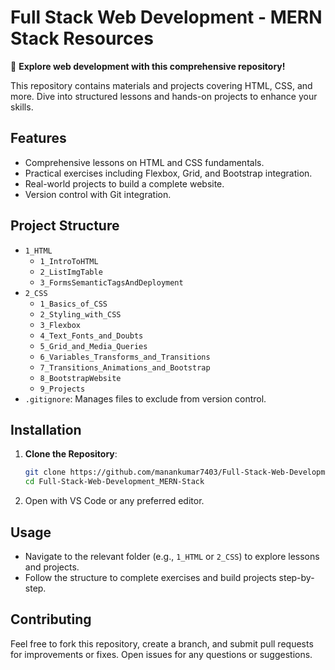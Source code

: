 # Full Stack Web Development - MERN Stack Resources

🚀 **Explore web development with this comprehensive repository!**

This repository contains materials and projects covering HTML, CSS, and more. Dive into structured lessons and hands-on projects to enhance your skills.

## Features
- Comprehensive lessons on HTML and CSS fundamentals.
- Practical exercises including Flexbox, Grid, and Bootstrap integration.
- Real-world projects to build a complete website.
- Version control with Git integration.

## Project Structure
- `1_HTML`
  - `1_IntroToHTML`
  - `2_ListImgTable`
  - `3_FormsSemanticTagsAndDeployment`
- `2_CSS`
  - `1_Basics_of_CSS`
  - `2_Styling_with_CSS`
  - `3_Flexbox`
  - `4_Text_Fonts_and_Doubts`
  - `5_Grid_and_Media_Queries`
  - `6_Variables_Transforms_and_Transitions`
  - `7_Transitions_Animations_and_Bootstrap`
  - `8_BootstrapWebsite`
  - `9_Projects`
- `.gitignore`: Manages files to exclude from version control.

## Installation
1. **Clone the Repository**:
   ```bash
   git clone https://github.com/manankumar7403/Full-Stack-Web-Development_MERN-Stack.git
   cd Full-Stack-Web-Development_MERN-Stack
   ```
2. Open with VS Code or any preferred editor.

## Usage
- Navigate to the relevant folder (e.g., `1_HTML` or `2_CSS`) to explore lessons and projects.
- Follow the structure to complete exercises and build projects step-by-step.

## Contributing
Feel free to fork this repository, create a branch, and submit pull requests for improvements or fixes. Open issues for any questions or suggestions.